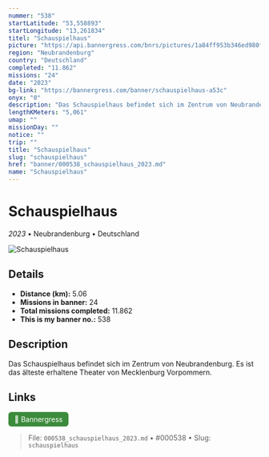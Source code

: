 ```yaml
---
nummer: "538"
startLatitude: "53,558893"
startLongitude: "13,261834"
titel: "Schauspielhaus"
picture: "https://api.bannergress.com/bnrs/pictures/1a84ff953b346ed980f83a30166ab1a2"
region: "Neubrandenburg"
country: "Deutschland"
completed: "11.862"
missions: "24"
date: "2023"
bg-link: "https://bannergress.com/banner/schauspielhaus-a53c"
onyx: "0"
description: "Das Schauspielhaus befindet sich im Zentrum von Neubrandenburg. Es ist das älteste erhaltene Theater von Mecklenburg Vorpommern."
lengthKMeters: "5,061"
umap: ""
missionDay: ""
notice: ""
trip: ""
title: "Schauspielhaus"
slug: "schauspielhaus"
href: "banner/000538_schauspielhaus_2023.md"
name: "Schauspielhaus"
---
```

# Schauspielhaus

*2023* • Neubrandenburg • Deutschland

![Schauspielhaus](https://api.bannergress.com/bnrs/pictures/1a84ff953b346ed980f83a30166ab1a2)



## Details
- **Distance (km):** 5.06
- **Missions in banner:** 24
- **Total missions completed:** 11.862
- **This is my banner no.:** 538



## Description
Das Schauspielhaus befindet sich im Zentrum von Neubrandenburg. Es ist das älteste erhaltene Theater von Mecklenburg Vorpommern.



## Links
<a href="https://bannergress.com/banner/schauspielhaus-a53c" target="_blank" style="display:inline-block;margin-right:8px;padding:6px 12px;background:#3c8b3c;color:#fff;text-decoration:none;border-radius:6px;">🔗 Bannergress</a>



> File: `000538_schauspielhaus_2023.md`
> • #000538
> • Slug: `schauspielhaus`
